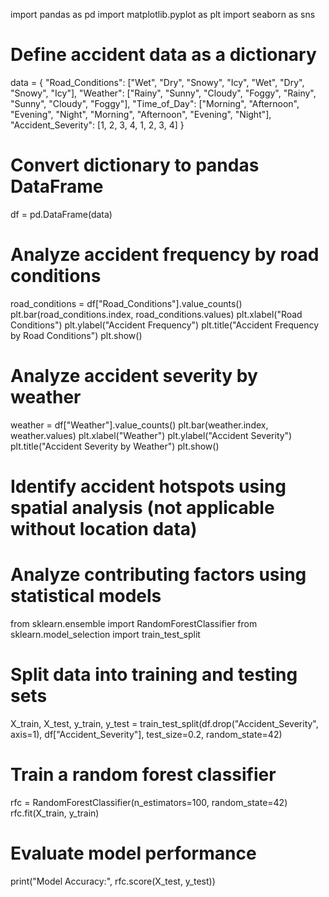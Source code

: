 import pandas as pd
import matplotlib.pyplot as plt
import seaborn as sns

# Define accident data as a dictionary
data = {
    "Road_Conditions": ["Wet", "Dry", "Snowy", "Icy", "Wet", "Dry", "Snowy", "Icy"],
    "Weather": ["Rainy", "Sunny", "Cloudy", "Foggy", "Rainy", "Sunny", "Cloudy", "Foggy"],
    "Time_of_Day": ["Morning", "Afternoon", "Evening", "Night", "Morning", "Afternoon", "Evening", "Night"],
    "Accident_Severity": [1, 2, 3, 4, 1, 2, 3, 4]
}

# Convert dictionary to pandas DataFrame
df = pd.DataFrame(data)

# Analyze accident frequency by road conditions
road_conditions = df["Road_Conditions"].value_counts()
plt.bar(road_conditions.index, road_conditions.values)
plt.xlabel("Road Conditions")
plt.ylabel("Accident Frequency")
plt.title("Accident Frequency by Road Conditions")
plt.show()

# Analyze accident severity by weather
weather = df["Weather"].value_counts()
plt.bar(weather.index, weather.values)
plt.xlabel("Weather")
plt.ylabel("Accident Severity")
plt.title("Accident Severity by Weather")
plt.show()

# Identify accident hotspots using spatial analysis (not applicable without location data)

# Analyze contributing factors using statistical models
from sklearn.ensemble import RandomForestClassifier
from sklearn.model_selection import train_test_split

# Split data into training and testing sets
X_train, X_test, y_train, y_test = train_test_split(df.drop("Accident_Severity", axis=1), df["Accident_Severity"], test_size=0.2, random_state=42)

# Train a random forest classifier
rfc = RandomForestClassifier(n_estimators=100, random_state=42)
rfc.fit(X_train, y_train)

# Evaluate model performance
print("Model Accuracy:", rfc.score(X_test, y_test))

